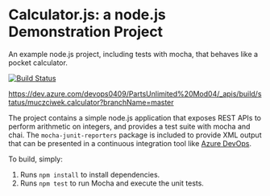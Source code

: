 Calculator.js: a node.js Demonstration Project
==============================================
An example node.js project, including tests with mocha, that behaves like
a pocket calculator.

[![Build Status](https://dev.azure.com/devops0409/PartsUnlimited%20Mod04/_apis/build/status/muczciwek.calculator?branchName=master)](https://dev.azure.com/devops0409/PartsUnlimited%20Mod04/_build/latest?definitionId=5&branchName=master)

https://dev.azure.com/devops0409/PartsUnlimited%20Mod04/_apis/build/status/muczciwek.calculator?branchName=master

The project contains a simple node.js application that exposes REST APIs
to perform arithmetic on integers, and provides a test suite with mocha
and chai.  The `mocha-junit-reporters` package is included to provide XML
output that can be presented in a continuous integration tool like
[Azure DevOps](https://azure.com/devops).

To build, simply:

1. Runs `npm install` to install dependencies.
2. Runs `npm test` to run Mocha and execute the unit tests.

